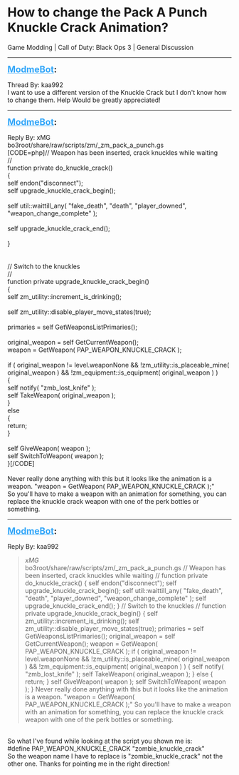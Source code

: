 # How to change the Pack A Punch Knuckle Crack Animation?
Game Modding | Call of Duty: Black Ops 3 | General Discussion

---
<strong style="font-size: 1.4em;"><span style="text-decoration: underline;text-decoration-color: #34a7f9;"><span style="color:#34a7f9;">ModmeBot</span></span>:</strong>

<p>Thread By: kaa992<br />I want to use a different version of the Knuckle Crack but I don&#39;t know how to change them. Help Would be greatly appreciated!</p>

---
<strong style="font-size: 1.4em;"><span style="text-decoration: underline;text-decoration-color: #34a7f9;"><span style="color:#34a7f9;">ModmeBot</span></span>:</strong>

<p>Reply By: xMG<br />bo3root/share/raw/scripts/zm/_zm_pack_a_punch.gs<br />[CODE=php]//	Weapon has been inserted, crack knuckles while waiting<br />//<br />function private do_knuckle_crack()<br />{<br />	self endon(&quot;disconnect&quot;);<br />	self upgrade_knuckle_crack_begin();<br />	<br />	self util::waittill_any( &quot;fake_death&quot;, &quot;death&quot;, &quot;player_downed&quot;, &quot;weapon_change_complete&quot; );<br />	<br />	self upgrade_knuckle_crack_end();<br />	<br />}<br /><br /><br />//	Switch to the knuckles<br />//<br />function private upgrade_knuckle_crack_begin()<br />{<br />	self zm_utility::increment_is_drinking();<br />	<br />	self zm_utility::disable_player_move_states(true);<br /><br />	primaries = self GetWeaponsListPrimaries();<br /><br />	original_weapon = self GetCurrentWeapon();<br />	weapon = GetWeapon( PAP_WEAPON_KNUCKLE_CRACK );<br />	<br />	if ( original_weapon != level.weaponNone &amp;&amp; !zm_utility::is_placeable_mine( original_weapon ) &amp;&amp; !zm_equipment::is_equipment( original_weapon ) )<br />	{<br />		self notify( &quot;zmb_lost_knife&quot; );<br />		self TakeWeapon( original_weapon );<br />	}<br />	else<br />	{<br />		return;<br />	}<br /><br />	self GiveWeapon( weapon );<br />	self SwitchToWeapon( weapon );<br />}[/CODE]<br /> <br />Never really done anything with this but it looks like the animation is a weapon. &quot;weapon = GetWeapon( PAP_WEAPON_KNUCKLE_CRACK );&quot;<br />So you&#39;ll have to make a weapon with an animation for something, you can replace the knuckle crack weapon with one of the perk bottles or something.</p>

---
<strong style="font-size: 1.4em;"><span style="text-decoration: underline;text-decoration-color: #34a7f9;"><span style="color:#34a7f9;">ModmeBot</span></span>:</strong>

<p>Reply By: kaa992<br /><blockquote><em>xMG</em><br />bo3root/share/raw/scripts/zm/_zm_pack_a_punch.gs // Weapon has been inserted, crack knuckles while waiting // function private do_knuckle_crack() { self endon(&quot;disconnect&quot;); self upgrade_knuckle_crack_begin(); self util::waittill_any( &quot;fake_death&quot;, &quot;death&quot;, &quot;player_downed&quot;, &quot;weapon_change_complete&quot; ); self upgrade_knuckle_crack_end(); } // Switch to the knuckles // function private upgrade_knuckle_crack_begin() { self zm_utility::increment_is_drinking(); self zm_utility::disable_player_move_states(true); primaries = self GetWeaponsListPrimaries(); original_weapon = self GetCurrentWeapon(); weapon = GetWeapon( PAP_WEAPON_KNUCKLE_CRACK ); if ( original_weapon != level.weaponNone &amp;&amp; !zm_utility::is_placeable_mine( original_weapon ) &amp;&amp; !zm_equipment::is_equipment( original_weapon ) ) { self notify( &quot;zmb_lost_knife&quot; ); self TakeWeapon( original_weapon ); } else { return; } self GiveWeapon( weapon ); self SwitchToWeapon( weapon ); }   Never really done anything with this but it looks like the animation is a weapon. &quot;weapon = GetWeapon( PAP_WEAPON_KNUCKLE_CRACK );&quot; So you&#39;ll have to make a weapon with an animation for something, you can replace the knuckle crack weapon with one of the perk bottles or something.</blockquote><br /> So what I&#39;ve found while looking at the script you shown me is:<br />#define PAP_WEAPON_KNUCKLE_CRACK        &quot;zombie_knuckle_crack&quot; <br />So the weapon name I have to replace is &quot;zombie_knuckle_crack&quot; not the other one. Thanks for pointing me in the right direction!</p>
